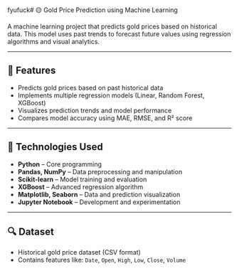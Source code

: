 fyufuck# 🟡 Gold Price Prediction using Machine Learning

A machine learning project that predicts gold prices based on historical data. This model uses past trends to forecast future values using regression algorithms and visual analytics.

---

## 📌 Features

- Predicts gold prices based on past historical data
- Implements multiple regression models (Linear, Random Forest, XGBoost)
- Visualizes prediction trends and model performance
- Compares model accuracy using MAE, RMSE, and R² score

---

## 🧠 Technologies Used

- **Python** – Core programming
- **Pandas, NumPy** – Data preprocessing and manipulation
- **Scikit-learn** – Model training and evaluation
- **XGBoost** – Advanced regression algorithm
- **Matplotlib, Seaborn** – Data and prediction visualization
- **Jupyter Notebook** – Development and experimentation

---

## 🔍 Dataset

- Historical gold price dataset (CSV format)
- Contains features like: `Date`, `Open`, `High`, `Low`, `Close`, `Volume`
